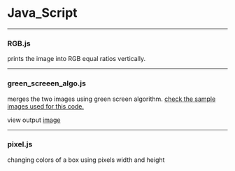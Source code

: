 # Java_Script 
******
### RGB.js

prints the image into RGB equal ratios vertically.
******
### green_screeen_algo.js

merges the two images using green screen algorithm.
[check the sample images used for this code.](java_script/green_screen-img's) 

view output [image](https://github.com/HarshaSri-Sameera/java_script/blob/main/green_screen-img's/output%20_img.png)
******
### pixel.js

changing colors of a box using pixels width and height
